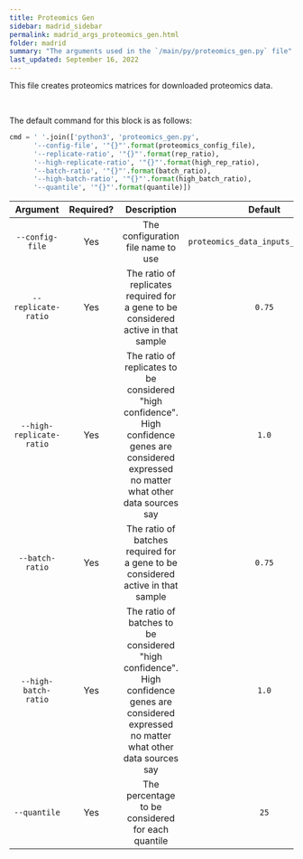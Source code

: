 ```yaml
---
title: Proteomics Gen
sidebar: madrid_sidebar
permalink: madrid_args_proteomics_gen.html
folder: madrid
summary: "The arguments used in the `/main/py/proteomics_gen.py` file"
last_updated: September 16, 2022
---
```


This file creates proteomics matrices for downloaded proteomics data.

<br>

The default command for this block is as follows:
```python
cmd = ' '.join(['python3', 'proteomics_gen.py', 
      '--config-file', '"{}"'.format(proteomics_config_file),
      '--replicate-ratio', '"{}"'.format(rep_ratio),
      '--high-replicate-ratio', '"{}"'.format(high_rep_ratio),
      '--batch-ratio', '"{}"'.format(batch_ratio),
      '--high-batch-ratio', '"{}"'.format(high_batch_ratio),
      '--quantile', '"{}"'.format(quantile)])
```

|         Argument         | Required? |                                                                     Description                                                                     |               Default               |
|:------------------------:|:---------:|:---------------------------------------------------------------------------------------------------------------------------------------------------:|:-----------------------------------:|
|     `--config-file`      |    Yes    |                                                         The configuration file name to use                                                          | `proteomics_data_inputs_paper.xlsx` |
|   `--replicate-ratio`    |    Yes    |                                 The ratio of replicates required for a gene to be considered active in that sample                                  |               `0.75`                |
| `--high-replicate-ratio` |    Yes    | The ratio of replicates to be considered "high confidence".<br>High confidence genes are considered expressed no matter what other data sources say |                `1.0`                |
|     `--batch-ratio`      |    Yes    |                                   The ratio of batches required for a gene to be considered active in that sample                                   |               `0.75`                |
|   `--high-batch-ratio`   |    Yes    |  The ratio of batches to be considered "high confidence".<br>High confidence genes are considered expressed no matter what other data sources say   |                `1.0`                |
|       `--quantile`       |    Yes    |                                                  The percentage to be considered for each quantile                                                  |                `25`                 |
